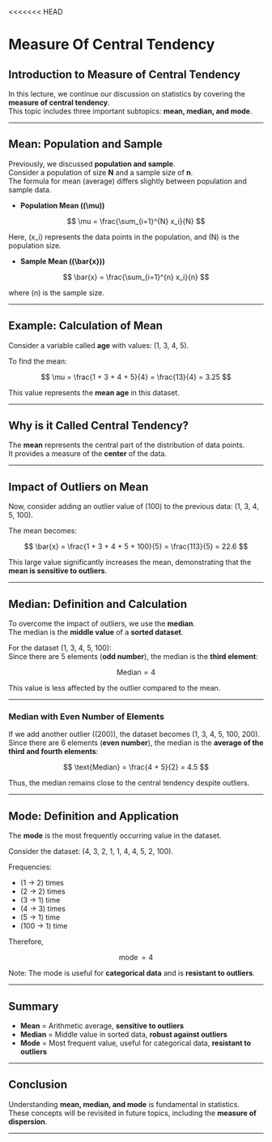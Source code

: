 <<<<<<< HEAD
# Measure Of Central Tendency

## Introduction to Measure of Central Tendency

In this lecture, we continue our discussion on statistics by covering the **measure of central tendency**.  
This topic includes three important subtopics: **mean, median, and mode**.

---

## Mean: Population and Sample

Previously, we discussed **population and sample**.  
Consider a population of size **N** and a sample size of **n**.  
The formula for mean (average) differs slightly between population and sample data.

- **Population Mean (\(\mu\))**

$$
\mu = \frac{\sum_{i=1}^{N} x_i}{N}
$$

Here, \(x_i\) represents the data points in the population, and \(N\) is the population size.

- **Sample Mean (\(\bar{x}\))**

$$
\bar{x} = \frac{\sum_{i=1}^{n} x_i}{n}
$$

where \(n\) is the sample size.

---

## Example: Calculation of Mean

Consider a variable called **age** with values: \(1, 3, 4, 5\).

To find the mean:

$$
\mu = \frac{1 + 3 + 4 + 5}{4} = \frac{13}{4} = 3.25
$$

This value represents the **mean age** in this dataset.

---

## Why is it Called Central Tendency?

The **mean** represents the central part of the distribution of data points.  
It provides a measure of the **center** of the data.

---

## Impact of Outliers on Mean

Now, consider adding an outlier value of \(100\) to the previous data: \(1, 3, 4, 5, 100\).

The mean becomes:

$$
\bar{x} = \frac{1 + 3 + 4 + 5 + 100}{5} = \frac{113}{5} = 22.6
$$

This large value significantly increases the mean, demonstrating that the **mean is sensitive to outliers**.

---

## Median: Definition and Calculation

To overcome the impact of outliers, we use the **median**.  
The median is the **middle value** of a **sorted dataset**.

For the dataset \(1, 3, 4, 5, 100\):  
Since there are 5 elements (**odd number**), the median is the **third element**:

$$
\text{Median} = 4
$$

This value is less affected by the outlier compared to the mean.

---

### Median with Even Number of Elements

If we add another outlier (\(200\)), the dataset becomes \(1, 3, 4, 5, 100, 200\).  
Since there are 6 elements (**even number**), the median is the **average of the third and fourth elements**:

$$
\text{Median} = \frac{4 + 5}{2} = 4.5
$$

Thus, the median remains close to the central tendency despite outliers.

---

## Mode: Definition and Application

The **mode** is the most frequently occurring value in the dataset.

Consider the dataset: \(4, 3, 2, 1, 1, 4, 4, 5, 2, 100\).

Frequencies:
- \(1 -> 2\) times  
- \(2 -> 2\) times  
- \(3 -> 1\) time  
- \(4 -> 3\) times  
- \(5 -> 1\) time  
- \(100 -> 1\) time  

Therefore,

$$
\operatorname{mode} = 4
$$

Note: The mode is useful for **categorical data** and is **resistant to outliers**.

---

## Summary

- **Mean** = Arithmetic average, **sensitive to outliers**  
- **Median** = Middle value in sorted data, **robust against outliers**  
- **Mode** = Most frequent value, useful for categorical data, **resistant to outliers**

---

## Conclusion

Understanding **mean, median, and mode** is fundamental in statistics.  
These concepts will be revisited in future topics, including the **measure of dispersion**.

---



